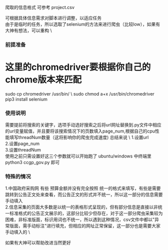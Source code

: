 
爬取的信息格式   可参考 project.csv

可根据具体信息需求对脚本进行调整，以适应任务 \
由于是临时的任务，所以选取了selenium的方法来进行爬虫（比较low），如果有大神有想法，可以重构 \


### 前提准备
# 这里的chromedriver要根据你自己的chrome版本来匹配
sudo cp chromedriver /usr/bin/ \ 
sudo chmod a+x /usr/bin/chromedriver \
pip3 install selenium

### 

### 使用说明
需要提前将搜索的关键字，选项手动选好搜索之后将url网址替换到.py文件中相应的url变量赋值，并且要将该搜索情况下的页数填入page_num,根据自己的cpu性能填写threadNum数量（这将影响你的爬虫完成速度)
总结来说 \ 
        1.设置url \
        2.设置page_num \
        3.设置threadNum \
使用之前只需设置好这三个参数就可以开始跑了 ubuntu/windows 中终端里 python3 ccgp_gov.py 即可
####


### 特殊的情况

1.中国政府采购网 有些 预算金额并没有完全按照 统一的格式来填写，有些是需要跳转到公告正文处来查看，而公告正文的形式并不统一，所以这一部分的信息需要手动填入 \
2.信息采集的页面大多数是以统一的表格形式呈现的，但有部分信息是直接以非统一标准格式的公告正文展示的，这部分比较少但存在，对于这一部分爬虫采集较为困难，非标准版面，标识用词也不统一，所以遇到这种情况，csv文件中都以"异常版面，需手动标注"进行填充，但相应的网址正常保留，这一部分也是需要大家手动填入的 \

如果有大神可以帮助改进当然更好
###




